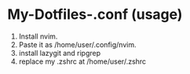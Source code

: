 # My-Dotfiles-.conf (usage)
1. Install nvim.
2. Paste it as /home/user/.config/nvim.
3. install lazygit and ripgrep
4. replace my .zshrc at /home/user/.zshrc
